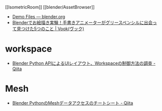 [[IsometricRoom]]
[[blender/AssetBrowser]]

- [Demo Files — blender.org](https://www.blender.org/download/demo-files/)
- [Blenderでお絵描き実験！手書きアニメーターがグリースペンシルに出会って見つけた5つのこと | Vook(ヴック)](https://vook.vc/n/3863)

# workspace
- [Blender Python APIによるUIレイアウト、Workspaceの制御方法の調査 - Qiita](https://qiita.com/kenyoshi17/items/c30cbfc5e92e07423e91)

# Mesh
- [Blender PythonのMeshデータアクセスのチートシート - Qiita](https://qiita.com/kenyoshi17/items/b93bbba6451e3c6017e5)
